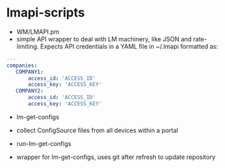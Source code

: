 # lmapi-scripts

- WM/LMAPI.pm
 - simple API wrapper to deal with LM machinery, like JSON and rate-limiting.  Expects API credentials in a YAML file in ~/.lmapi formatted as:

 ```yaml
 ---
 companies:
    COMPANY1:
        access_id: 'ACCESS_ID'
        access_key: 'ACCESS_KEY'
    COMPANY2:
        access_id: 'ACCESS_ID'
        access_key: 'ACCESS_KEY'
 ```

- lm-get-configs
 - collect ConfigSource files from all devices within a portal

- run-lm-get-configs
 - wrapper for lm-get-configs, uses git after refresh to update repository

